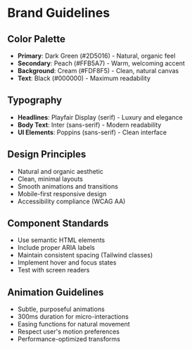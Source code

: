 # Brand Guidelines

## Color Palette
- **Primary**: Dark Green (#2D5016) - Natural, organic feel
- **Secondary**: Peach (#FFB5A7) - Warm, welcoming accent  
- **Background**: Cream (#FDF8F5) - Clean, natural canvas
- **Text**: Black (#000000) - Maximum readability

## Typography
- **Headlines**: Playfair Display (serif) - Luxury and elegance
- **Body Text**: Inter (sans-serif) - Modern readability
- **UI Elements**: Poppins (sans-serif) - Clean interface

## Design Principles
- Natural and organic aesthetic
- Clean, minimal layouts
- Smooth animations and transitions
- Mobile-first responsive design
- Accessibility compliance (WCAG AA)

## Component Standards
- Use semantic HTML elements
- Include proper ARIA labels
- Maintain consistent spacing (Tailwind classes)
- Implement hover and focus states
- Test with screen readers

## Animation Guidelines
- Subtle, purposeful animations
- 300ms duration for micro-interactions
- Easing functions for natural movement
- Respect user's motion preferences
- Performance-optimized transforms